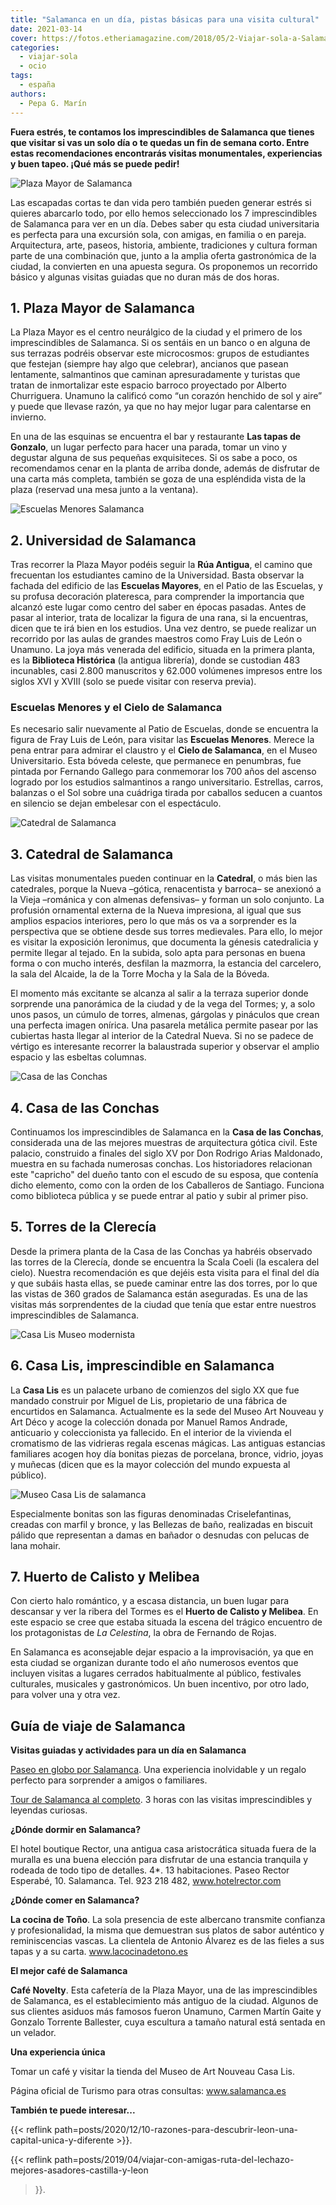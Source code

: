 ```yaml
---
title: "Salamanca en un día, pistas básicas para una visita cultural"
date: 2021-03-14
cover: https://fotos.etheriamagazine.com/2018/05/2-Viajar-sola-a-Salamanca.jpg
categories: 
  - viajar-sola
  - ocio
tags: 
  - españa
authors: 
  - Pepa G. Marín
---
```


**Fuera estrés, te contamos los imprescindibles de Salamanca que tienes que visitar si 
vas un solo día o te quedas un fin de semana corto. Entre estas recomendaciones 
encontrarás visitas monumentales, experiencias y buen tapeo. ¡Qué más se puede pedir!** 

![Plaza Mayor de Salamanca](https://fotos.etheriamagazine.com/2018/05/2-Viajar-sola-a-Salamanca.jpg "La Plaza Mayor es el mejor lugar para tomar el pulso a Salamanca. © Etheria Magazine")

Las escapadas cortas te dan vida pero también pueden generar estrés si quieres abarcarlo 
todo, por ello hemos seleccionado los 7 imprescindibles de Salamanca para ver en un día. 
Debes saber qu esta ciudad universitaria es perfecta para una excursión sola, con 
amigas, en familia o en pareja. Arquitectura, arte, paseos, historia, ambiente, 
tradiciones y cultura forman parte de una combinación que, junto a la amplia oferta 
gastronómica de la ciudad, la convierten en una apuesta segura. Os proponemos un 
recorrido básico y algunas visitas guiadas que no duran más de dos horas. 

## 1\. Plaza Mayor de Salamanca

La Plaza Mayor es el centro neurálgico de la ciudad y el primero de los imprescindibles 
de Salamanca. Si os sentáis en un banco o en alguna de sus terrazas podréis observar 
este microcosmos: grupos de estudiantes que festejan (siempre hay algo que celebrar), 
ancianos que pasean lentamente, salmantinos que caminan apresuradamente y turistas que 
tratan de inmortalizar este espacio barroco proyectado por Alberto Churriguera. Unamuno 
la calificó como “un corazón henchido de sol y aire” y puede que llevase razón, ya que 
no hay mejor lugar para calentarse en invierno. 

En una de las esquinas se encuentra el bar y restaurante **Las tapas de Gonzalo**, un 
lugar perfecto para hacer una parada, tomar un vino y degustar alguna de sus pequeñas 
exquisiteces. Si os sabe a poco, os recomendamos cenar en la planta de arriba donde, 
además de disfrutar de una carta más completa, también se goza de una espléndida vista 
de la plaza (reservad una mesa junto a la ventana). 

![Escuelas Menores Salamanca](https://fotos.etheriamagazine.com/2018/05/6-Viajar-sola-a-Salamanca.jpg "Patio de las Escuelas Menores de Salamanca. © Etheria Magazine")

## 2\. Universidad de Salamanca

Tras recorrer la Plaza Mayor podéis seguir la **Rúa Antigua**, el camino que frecuentan 
los estudiantes camino de la Universidad. Basta observar la fachada del edificio de las 
**Escuelas Mayores**, en el Patio de las Escuelas, y su profusa decoración plateresca, 
para comprender la importancia que alcanzó este lugar como centro del saber en épocas 
pasadas. Antes de pasar al interior, trata de localizar la figura de una rana, si la 
encuentras, dicen que te irá bien en los estudios. Una vez dentro, se puede realizar un 
recorrido por las aulas de grandes maestros como Fray Luis de León o Unamuno. La joya 
más venerada del edificio, situada en la primera planta, es la **Biblioteca Histórica** 
(la antigua librería), donde se custodian 483 incunables, casi 2.800 manuscritos y 
62.000 volúmenes impresos entre los siglos XVI y XVIII (solo se puede visitar con 
reserva previa). 

### Escuelas Menores y el Cielo de Salamanca

Es necesario salir nuevamente al Patio de Escuelas, donde se encuentra la figura de Fray 
Luis de León, para visitar las **Escuelas Menores**. Merece la pena entrar para admirar 
el claustro y el **Cielo de Salamanca**, en el Museo Universitario. Esta bóveda celeste, 
que permanece en penumbras, fue pintada por Fernando Gallego para conmemorar los 700 
años del ascenso logrado por los estudios salmantinos a rango universitario. Estrellas, 
carros, balanzas o el Sol sobre una cuádriga tirada por caballos seducen a cuantos en 
silencio se dejan embelesar con el espectáculo. 

![Catedral de Salamanca](https://fotos.etheriamagazine.com/2018/05/3-Viaja-sola-a-Salamanca.jpg "La Catedral se aprecia de una forma diferente desde el tejado. © Etheria Mag.")

## 3\. Catedral de Salamanca

Las visitas monumentales pueden continuar en la **Catedral**, o más bien las catedrales, 
porque la Nueva –gótica, renacentista y barroca– se anexionó a la Vieja –románica y con 
almenas defensivas– y forman un solo conjunto. La profusión ornamental externa de la 
Nueva impresiona, al igual que sus amplios espacios interiores, pero lo que más os va a 
sorprender es la perspectiva que se obtiene desde sus torres medievales. Para ello, lo 
mejor es visitar la exposición Ieronimus, que documenta la génesis catedralicia y 
permite llegar al tejado. En la subida, solo apta para personas en buena forma o con 
mucho interés, desfilan la mazmorra, la estancia del carcelero, la sala del Alcaide, la 
de la Torre Mocha y la Sala de la Bóveda. 

El momento más excitante se alcanza al salir a la terraza superior donde sorprende una 
panorámica de la ciudad y de la vega del Tormes; y, a solo unos pasos, un cúmulo de 
torres, almenas, gárgolas y pináculos que crean una perfecta imagen onírica. Una 
pasarela metálica permite pasear por las cubiertas hasta llegar al interior de la 
Catedral Nueva. Si no se padece de vértigo es interesante recorrer la balaustrada 
superior y observar el amplio espacio y las esbeltas columnas. 

![Casa de las Conchas](https://fotos.etheriamagazine.com/2018/05/4-Viajar-sola-Salamanca-Casa-de-las-Conchas.jpg "La Casa de las Conchas, muestra de arquitectura gótica civil de Salamanca. © Etheria M.")

## 4\. Casa de las Conchas

Continuamos los imprescindibles de Salamanca en la **Casa de las Conchas**, considerada 
una de las mejores muestras de arquitectura gótica civil. Este palacio, construido a 
finales del siglo XV por Don Rodrigo Arias Maldonado, muestra en su fachada numerosas 
conchas. Los historiadores relacionan este "capricho" del dueño tanto con el escudo de 
su esposa, que contenía dicho elemento, como con la orden de los Caballeros de Santiago. 
Funciona como biblioteca pública y se puede entrar al patio y subir al primer piso. 

## 5\. Torres de la Clerecía

Desde la primera planta de la Casa de las Conchas ya habréis observado las torres de la 
Clerecía, donde se encuentra la Scala Coeli (la escalera del cielo). Nuestra 
recomendación es que dejéis esta visita para el final del día y que subáis hasta ellas, 
se puede caminar entre las dos torres, por lo que las vistas de 360 grados de Salamanca 
están aseguradas. Es una de las visitas más sorprendentes de la ciudad que tenía que 
estar entre nuestros imprescindibles de Salamanca. 

![Casa Lis Museo modernista](https://fotos.etheriamagazine.com/2018/05/8-Viajar-sola-a-Salamanca-Casa-Lis.jpg "El Museo de Art Nouveau Art Déco se encuentra en la Casa Lis. © Etheria M.")

## 6\. Casa Lis, imprescindible en Salamanca

La **Casa Lis** es un palacete urbano de comienzos del siglo XX que fue mandado 
construir por Miguel de Lis, propietario de una fábrica de encurtidos en Salamanca. 
Actualmente es la sede del Museo Art Nouveau y Art Déco y acoge la colección donada por 
Manuel Ramos Andrade, anticuario y coleccionista ya fallecido. En el interior de la 
vivienda el cromatismo de las vidrieras regala escenas mágicas. Las antiguas estancias 
familiares acogen hoy día bonitas piezas de porcelana, bronce, vidrio, joyas y muñecas 
(dicen que es la mayor colección del mundo expuesta al público). 

![Museo Casa Lis de salamanca](https://fotos.etheriamagazine.com/2018/05/7-Viajar-sola-a-Salamanca.jpg "Las esculturas criselefantinas sorprenden por su delicadeza (Casa Lis, Salamanca). © Etheria M.")

Especialmente bonitas son las figuras denominadas Criselefantinas, creadas con marfil y 
bronce, y las Bellezas de baño, realizadas en biscuit pálido que representan a damas en 
bañador o desnudas con pelucas de lana mohair. 

## 7\. Huerto de Calisto y Melibea

Con cierto halo romántico, y a escasa distancia, un buen lugar para descansar y ver la 
ribera del Tormes es el **Huerto de Calisto y Melibea**. En este espacio se cree que 
estaba situada la escena del trágico encuentro de los protagonistas de _La Celestina_, 
la obra de Fernando de Rojas. 

En Salamanca es aconsejable dejar espacio a la improvisación, ya que en esta ciudad se 
organizan durante todo el año numerosos eventos que incluyen visitas a lugares cerrados 
habitualmente al público, festivales culturales, musicales y gastronómicos. Un buen 
incentivo, por otro lado, para volver una y otra vez. 

## Guía de viaje de Salamanca

**Visitas guiadas y actividades para un día en Salamanca** 

[Paseo en globo por 
Salamanca](https://www.civitatis.com/es/salamanca/paseo-globo-salamanca/?aid=10211). Una 
experiencia inolvidable y un regalo perfecto para sorprender a amigos o familiares. 

[Tour de Salamanca al 
completo](https://www.civitatis.com/es/salamanca/tour-salamanca-completo/?aid=10211). 3 
horas con las visitas imprescindibles y leyendas curiosas. 

**¿Dónde dormir en Salamanca?** 

El hotel boutique Rector, una antigua casa aristocrática situada fuera de la muralla es 
una buena elección para disfrutar de una estancia tranquila y rodeada de todo tipo de 
detalles. 4\*. 13 habitaciones. Paseo Rector Esperabé, 10. Salamanca. Tel. 923 218 482, 
www.hotelrector.com 

**¿Dónde comer en Salamanca?** 

**La cocina de Toño**. La sola presencia de este albercano transmite confianza y 
profesionalidad, la misma que demuestran sus platos de sabor auténtico y reminiscencias 
vascas. La clientela de Antonio Álvarez es de las fieles a sus tapas y a su carta. 
www.lacocinadetono.es 

**El mejor café de Salamanca** 

**Café Novelty**. Esta cafetería de la Plaza Mayor, una de las imprescindibles de 
Salamanca, es el establecimiento más antiguo de la ciudad. Algunos de sus clientes 
asiduos más famosos fueron Unamuno, Carmen Martín Gaite y Gonzalo Torrente Ballester, 
cuya escultura a tamaño natural está sentada en un velador. 

**Una experiencia única** 

Tomar un café y visitar la tienda del Museo de Art Nouveau Casa Lis. 

Página oficial de Turismo para otras consultas: www.salamanca.es 

**También te puede interesar...** 

{{< reflink 
path=posts/2020/12/10-razones-para-descubrir-leon-una-capital-unica-y-diferente >}}. 

{{< reflink 
path=posts/2019/04/viajar-con-amigas-ruta-del-lechazo-mejores-asadores-castilla-y-leon 
>}}.

